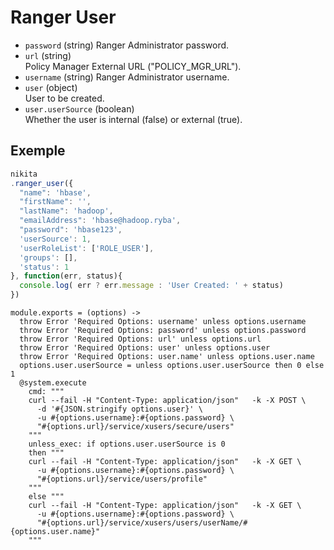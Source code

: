 
# Ranger User

* `password` (string)
  Ranger Administrator password.
* `url` (string)   
  Policy Manager External URL ("POLICY\_MGR\_URL").
* `username` (string)
  Ranger Administrator username.
* `user` (object)   
  User to be created.
* `user.userSource` (boolean)   
  Whether the user is internal (false) or external (true).

## Exemple

```js
nikita
.ranger_user({
  "name": 'hbase',
  "firstName": '',
  "lastName": 'hadoop',
  "emailAddress": 'hbase@hadoop.ryba',
  "password": 'hbase123',
  'userSource': 1,
  'userRoleList': ['ROLE_USER'],
  'groups': [],
  'status': 1
}, function(err, status){
  console.log( err ? err.message : 'User Created: ' + status)
})
```

    module.exports = (options) ->
      throw Error 'Required Options: username' unless options.username
      throw Error 'Required Options: password' unless options.password
      throw Error 'Required Options: url' unless options.url
      throw Error 'Required Options: user' unless options.user
      throw Error 'Required Options: user.name' unless options.user.name
      options.user.userSource = unless options.user.userSource then 0 else 1
      @system.execute
        cmd: """
        curl --fail -H "Content-Type: application/json"   -k -X POST \
          -d '#{JSON.stringify options.user}' \
          -u #{options.username}:#{options.password} \
          "#{options.url}/service/xusers/secure/users"
        """
        unless_exec: if options.user.userSource is 0
        then """
        curl --fail -H "Content-Type: application/json"   -k -X GET \
          -u #{options.username}:#{options.password} \
          "#{options.url}/service/users/profile"
        """
        else """
        curl --fail -H "Content-Type: application/json"   -k -X GET \
          -u #{options.username}:#{options.password} \
          "#{options.url}/service/xusers/users/userName/#{options.user.name}"
        """
